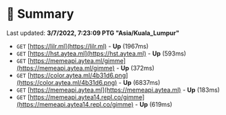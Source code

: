 # 📖 Summary
Last updated: **3/7/2022, 7:23:09 PTG "Asia/Kuala_Lumpur"**

- `GET` [https://lilr.ml](https://lilr.ml) - **Up** (1967ms)
- `GET` [https://hst.aytea.ml](https://hst.aytea.ml) - **Up** (593ms)
- `GET` [https://memeapi.aytea.ml/gimme](https://memeapi.aytea.ml/gimme) - **Up** (372ms)
- `GET` [https://color.aytea.ml/4b31d6.png](https://color.aytea.ml/4b31d6.png) - **Up** (6837ms)
- `GET` [https://memeapi.aytea.ml](https://memeapi.aytea.ml) - **Up** (183ms)
- `GET` [https://memeapi.aytea14.repl.co/gimme](https://memeapi.aytea14.repl.co/gimme) - **Up** (619ms)
